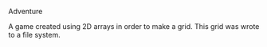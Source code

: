 Adventure

A game created using 2D arrays in order to make a grid. This grid was wrote to a file system.
